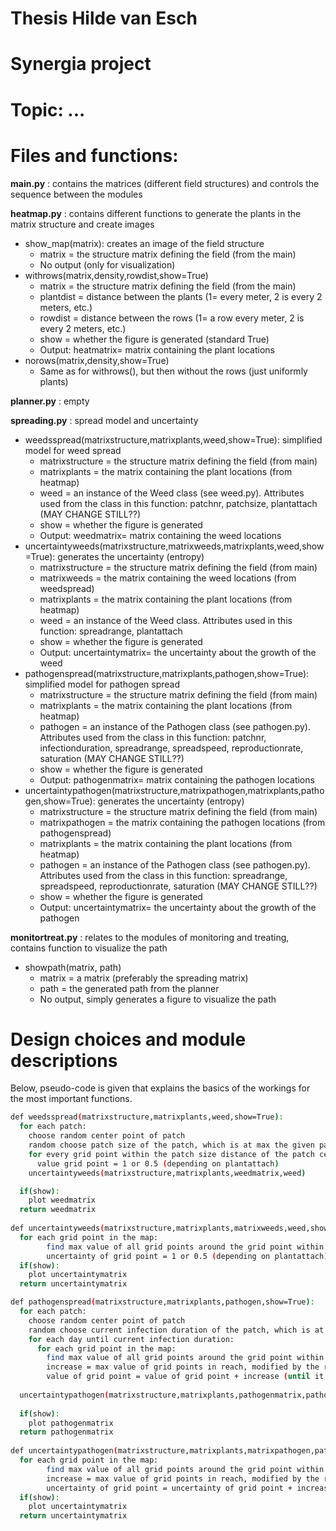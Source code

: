 # Thesis Hilde van Esch
# Synergia project
# Topic: ...

# Files and functions:
**main.py** : contains the matrices (different field structures) and controls the sequence between the modules

**heatmap.py** : contains different functions to generate the plants in the matrix structure and create images
* show_map(matrix): creates an image of the field structure
  * matrix = the structure matrix defining the field (from the main)
  * No output (only for visualization)
* withrows(matrix,density,rowdist,show=True)
  * matrix = the structure matrix defining the field (from the main)
  * plantdist = distance between the plants (1= every meter, 2 is every 2 meters, etc.)
  * rowdist = distance between the rows (1= a row every meter, 2 is every 2 meters, etc.)
  * show = whether the figure is generated (standard True)
  * Output: heatmatrix= matrix containing the plant locations
* norows(matrix,density,show=True)
  * Same as for withrows(), but then without the rows (just uniformly plants)


**planner.py** : empty 

**spreading.py** : spread model and uncertainty
* weedsspread(matrixstructure,matrixplants,weed,show=True): simplified model for weed spread
  * matrixstructure = the structure matrix defining the field (from main)
  * matrixplants = the matrix containing the plant locations (from heatmap)
  * weed = an instance of the Weed class (see weed.py). Attributes used from the class in this function: patchnr, patchsize, plantattach (MAY CHANGE STILL??)
  * show = whether the figure is generated 
  * Output: weedmatrix= matrix containing the weed locations
* uncertaintyweeds(matrixstructure,matrixweeds,matrixplants,weed,show=True): generates the uncertainty (entropy)
  * matrixstructure = the structure matrix defining the field (from main)
  * matrixweeds = the matrix containing the weed locations (from weedspread)
  * matrixplants = the matrix containing the plant locations (from heatmap)
  * weed = an instance of the Weed class. Attributes used in this function: spreadrange, plantattach
  * show = whether the figure is generated 
  * Output: uncertaintymatrix= the uncertainty about the growth of the weed
* pathogenspread(matrixstructure,matrixplants,pathogen,show=True): simplified model for pathogen spread
  * matrixstructure = the structure matrix defining the field (from main)
  * matrixplants = the matrix containing the plant locations (from heatmap)
  * pathogen = an instance of the Pathogen class (see pathogen.py). Attributes used from the class in this function: patchnr, infectionduration, spreadrange, spreadspeed, reproductionrate, saturation (MAY CHANGE STILL??)
  * show = whether the figure is generated 
  * Output: pathogenmatrix= matrix containing the pathogen locations
* uncertaintypathogen(matrixstructure,matrixpathogen,matrixplants,pathogen,show=True): generates the uncertainty (entropy)
  * matrixstructure = the structure matrix defining the field (from main)
  * matrixpathogen = the matrix containing the pathogen locations (from pathogenspread)
  * matrixplants = the matrix containing the plant locations (from heatmap)
  * pathogen = an instance of the Pathogen class (see pathogen.py). Attributes used from the class in this function: spreadrange, spreadspeed, reproductionrate, saturation (MAY CHANGE STILL??)
  * show = whether the figure is generated 
  * Output: uncertaintymatrix= the uncertainty about the growth of the pathogen
  
**monitortreat.py** : relates to the modules of monitoring and treating, contains function to visualize the path
* showpath(matrix, path)
  * matrix = a matrix (preferably the spreading matrix)
  * path = the generated path from the planner
  * No output, simply generates a figure to visualize the path

# Design choices and module descriptions
Below, pseudo-code is given that explains the basics of the workings for the most important functions.

```bash
def weedsspread(matrixstructure,matrixplants,weed,show=True):
  for each patch:
    choose random center point of patch
    random choose patch size of the patch, which is at max the given patchsize
    for every grid point within the patch size distance of the patch center:
      value grid point = 1 or 0.5 (depending on plantattach)
    uncertaintyweeds(matrixstructure,matrixplants,weedmatrix,weed)

  if(show):
    plot weedmatrix
  return weedmatrix
  
def uncertaintyweeds(matrixstructure,matrixplants,matrixweeds,weed,show=True):
  for each grid point in the map:
        find max value of all grid points around the grid point within the spreadrange (that is still within the map) 
        uncertainty of grid point = 1 or 0.5 (depending on plantattach)
  if(show):
    plot uncertaintymatrix
  return uncertaintymatrix      

def pathogenspread(matrixstructure,matrixplants,pathogen,show=True):
  for each patch:
    choose random center point of patch
    random choose current infection duration of the patch, which is at max the given infectionduration
    for each day until current infection duration:
      for each grid point in the map:
        find max value of all grid points around the grid point within the spreadrange (that is still within the map)
        increase = max value of grid points in reach, modified by the reproduction rate and spreadspeed, and whether the grid point contains a crop
        value of grid point = value of grid point + increase (until it reaches the saturation value)
        
  uncertaintypathogen(matrixstructure,matrixplants,pathogenmatrix,pathogen)
  
  if(show):
    plot pathogenmatrix
  return pathogenmatrix
      
def uncertaintypathogen(matrixstructure,matrixplants,matrixpathogen,pathogen,show=True):
  for each grid point in the map:
        find max value of all grid points around the grid point within the spreadrange (that is still within the map)
        increase = max value of grid points in reach, modified by the reproduction rate and spreadspeed, and whether the grid point contains a crop
        uncertainty of grid point = uncertainty of grid point + increase (until it reaches the saturation value)
  if(show):
    plot uncertaintymatrix
  return uncertaintymatrix
```